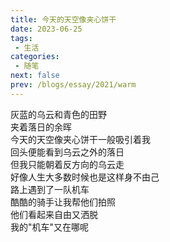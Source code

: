 ```yaml
---
title: 今天的天空像夹心饼干
date: 2023-06-25
tags: 
 - 生活
categories:
 - 随笔
next: false
prev: /blogs/essay/2021/warm
---
```


灰蓝的乌云和青色的田野  
夹着落日的余晖  
今天的天空像夹心饼干一般吸引着我  
回头便能看到乌云之外的落日  
但我只能朝着反方向的乌云走  
好像人生大多数时候也是这样身不由己  
路上遇到了一队机车  
酷酷的骑手让我帮他们拍照  
他们看起来自由又洒脱  
我的"机车"又在哪呢
